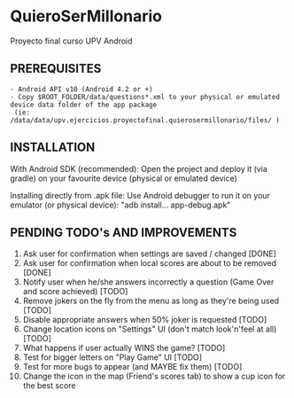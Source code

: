 # QuieroSerMillonario
Proyecto final curso UPV Android

PREREQUISITES
-------------
    · Android API v10 (Android 4.2 or +)
    · Copy $ROOT_FOLDER/data/questions*.xml to your physical or emulated device data folder of the app package
     (ie: /data/data/upv.ejercicios.proyectofinal.quierosermillonario/files/ )


INSTALLATION
------------

With Android SDK (recommended):
    Open the project and deploy it (via gradle) on your favourite device (physical or emulated device)

Installing directly from .apk file:
    Use Android debugger to run it on your emulator (or physical device): "adb install... app-debug.apk"

PENDING TODO's AND IMPROVEMENTS 
-------------------------------
1. Ask user for confirmation when settings are saved / changed [DONE]
2. Ask user for confirmation when local scores are about to be removed [DONE]
3. Notify user when he/she answers incorrectly a question (Game Over and score achieved) [TODO]
4. Remove jokers on the fly from the menu as long as they're being used [TODO]
5. Disable appropriate answers when 50% joker is requested [TODO]
6. Change location icons on "Settings" UI (don't match look'n'feel at all) [TODO]
7. What happens if user actually WINS the game? [TODO]
8. Test for bigger letters on "Play Game" UI [TODO]
9. Test for more bugs to appear (and MAYBE fix them) [TODO]
10. Change the icon in the map (Friend's scores tab) to show a cup icon for the best score

